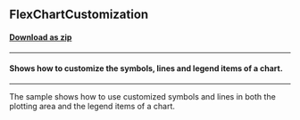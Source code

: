 ## FlexChartCustomization
#### [Download as zip](https://minhaskamal.github.io/DownGit/#/home?url=https://github.com/GrapeCity/ComponentOne-WinForms-Samples/tree/master/NetFramework\FlexChart\CS\FlexChartCustomization)
____
#### Shows how to customize the symbols, lines and legend items of a chart.
____
The sample shows how to use customized symbols and lines in both the plotting area and the legend items of a chart. 

